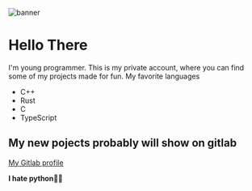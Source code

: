 ![banner](https://user-images.githubusercontent.com/58426924/130534277-0753f37c-c078-475a-b6b4-2de2899a3aa0.png)



# Hello There
I'm young programmer. This is  my private account, where  you can find  some of my projects made for fun.
My favorite languages  
+ C++
+ Rust
+ C
+ TypeScript
## My new pojects probably will show on gitlab
[My Gitlab profile](https://gitlab.com/KuczaRacza)

**I hate python**🚫🐍



